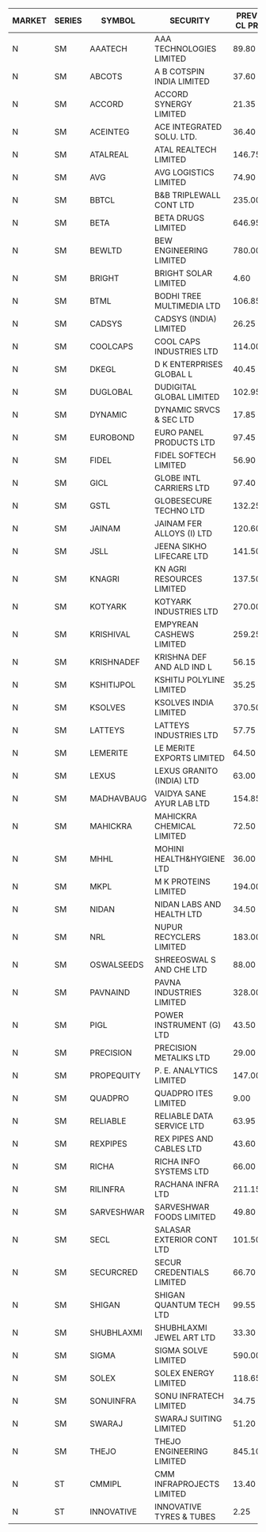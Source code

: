 


| MARKET | SERIES | SYMBOL | SECURITY | PREV CL PR | OPEN PRICE | HIGH PRICE | LOW PRICE | CLOSE PRICE | NET TRDVAL | NET TRDQTY | CORP IND | HI 52 WK | LO 52 WK |
| ----- | ----- | ----- | ----- | ----- | ----- | ----- | ----- | ----- | ----- | ----- | ----- | ----- | ----- |
| N | SM | AAATECH | AAA TECHNOLOGIES LIMITED | 89.80 | 105.80 | 105.80 | 95.05 | 96.35 | 30501600.00 | 312000 |  | 105.80 | 44.00 |
| N | SM | ABCOTS | A B COTSPIN INDIA LIMITED | 37.60 | 38.35 | 39.90 | 37.10 | 37.10 | 918400.00 | 24000 |  | 61.35 | 34.15 |
| N | SM | ACCORD | ACCORD SYNERGY LIMITED | 21.35 | 21.85 | 21.90 | 20.30 | 21.35 | 128100.00 | 6000 |  | 37.30 | 14.95 |
| N | SM | ACEINTEG | ACE INTEGRATED SOLU. LTD. | 36.40 | 35.00 | 35.00 | 35.00 | 35.00 | 157500.00 | 4500 |  | 38.30 | 14.45 |
| N | SM | ATALREAL | ATAL REALTECH LIMITED | 146.75 | 141.50 | 141.50 | 141.50 | 141.50 | 226400.00 | 1600 |  | 188.40 | 39.00 |
| N | SM | AVG | AVG LOGISTICS LIMITED | 74.90 | 76.95 | 77.00 | 71.20 | 71.20 | 270180.00 | 3600 |  | 85.00 | 51.10 |
| N | SM | BBTCL | B&B TRIPLEWALL CONT LTD | 235.00 | 235.00 | 235.00 | 222.00 | 225.00 | 1132000.00 | 5000 |  | 307.00 | 73.00 |
| N | SM | BETA | BETA DRUGS LIMITED | 646.95 | 669.95 | 669.95 | 630.00 | 649.80 | 2196030.00 | 3400 |  | 1024.40 | 319.00 |
| N | SM | BEWLTD | BEW ENGINEERING LIMITED | 780.00 | 781.15 | 804.60 | 781.15 | 799.05 | 1995187.50 | 2500 |  | 1187.20 | 228.15 |
| N | SM | BRIGHT | BRIGHT SOLAR LIMITED | 4.60 | 4.60 | 4.70 | 4.45 | 4.50 | 259200.00 | 57000 |  | 10.55 | 3.90 |
| N | SM | BTML | BODHI TREE MULTIMEDIA LTD | 106.85 | 107.90 | 108.00 | 105.00 | 107.00 | 898680.00 | 8400 |  | 174.00 | 65.00 |
| N | SM | CADSYS | CADSYS (INDIA) LIMITED | 26.25 | 25.00 | 27.00 | 25.00 | 26.95 | 207800.00 | 8000 |  | 52.00 | 20.00 |
| N | SM | COOLCAPS | COOL CAPS INDUSTRIES LTD | 114.00 | 116.00 | 117.50 | 114.00 | 117.50 | 1042500.00 | 9000 |  | 117.50 | 41.50 |
| N | SM | DKEGL | D K ENTERPRISES GLOBAL L | 40.45 | 38.10 | 38.10 | 37.80 | 37.80 | 227700.00 | 6000 |  | 72.60 | 34.70 |
| N | SM | DUGLOBAL | DUDIGITAL GLOBAL LIMITED | 102.95 | 108.05 | 108.05 | 108.05 | 108.05 | 540250.00 | 5000 |  | 489.00 | 91.00 |
| N | SM | DYNAMIC | DYNAMIC SRVCS & SEC LTD | 17.85 | 17.80 | 18.20 | 17.75 | 18.05 | 574200.00 | 32000 |  | 57.70 | 13.00 |
| N | SM | EUROBOND | EURO PANEL PRODUCTS LTD | 97.45 | 98.00 | 100.70 | 96.50 | 99.35 | 1772800.00 | 18000 |  | 147.65 | 72.05 |
| N | SM | FIDEL | FIDEL SOFTECH LIMITED | 56.90 | 57.40 | 57.50 | 56.05 | 56.35 | 1361250.00 | 24000 |  | 63.00 | 52.10 |
| N | SM | GICL | GLOBE INTL CARRIERS LTD | 97.40 | 101.80 | 101.80 | 101.80 | 101.80 | 763500.00 | 7500 |  | 101.80 | 17.15 |
| N | SM | GSTL | GLOBESECURE TECHNO LTD | 132.25 | 135.00 | 135.00 | 125.65 | 129.90 | 14750600.00 | 116000 |  | 135.00 | 55.00 |
| N | SM | JAINAM | JAINAM FER ALLOYS (I) LTD | 120.60 | 125.90 | 125.90 | 125.85 | 125.85 | 503500.00 | 4000 |  | 218.60 | 69.70 |
| N | SM | JSLL | JEENA SIKHO LIFECARE LTD | 141.50 | 141.50 | 143.00 | 141.50 | 143.00 | 284500.00 | 2000 |  | 182.50 | 133.40 |
| N | SM | KNAGRI | KN AGRI RESOURCES LIMITED | 137.50 | 142.00 | 142.00 | 142.00 | 142.00 | 454400.00 | 3200 |  | 261.00 | 130.00 |
| N | SM | KOTYARK | KOTYARK INDUSTRIES LTD | 270.00 | 270.00 | 276.00 | 265.00 | 273.15 | 1405740.00 | 5200 |  | 402.00 | 67.90 |
| N | SM | KRISHIVAL | EMPYREAN CASHEWS LIMITED | 259.25 | 255.00 | 272.20 | 246.30 | 272.20 | 23244500.00 | 93000 |  | 321.65 | 68.00 |
| N | SM | KRISHNADEF | KRISHNA DEF AND ALD IND L | 56.15 | 57.00 | 57.00 | 57.00 | 57.00 | 342000.00 | 6000 |  | 118.35 | 56.15 |
| N | SM | KSHITIJPOL | KSHITIJ POLYLINE LIMITED | 35.25 | 37.00 | 37.00 | 37.00 | 37.00 | 345284.00 | 9332 |  | 45.65 | 23.50 |
| N | SM | KSOLVES | KSOLVES INDIA LIMITED | 370.50 | 365.55 | 375.00 | 365.55 | 370.95 | 4010500.00 | 10800 |  | 753.40 | 292.60 |
| N | SM | LATTEYS | LATTEYS INDUSTRIES LTD | 57.75 | 57.00 | 57.00 | 57.00 | 57.00 | 114000.00 | 2000 |  | 63.80 | 51.05 |
| N | SM | LEMERITE | LE MERITE EXPORTS LIMITED | 64.50 | 64.45 | 64.45 | 61.60 | 62.85 | 1710720.00 | 27200 |  | 77.20 | 52.50 |
| N | SM | LEXUS | LEXUS GRANITO (INDIA) LTD | 63.00 | 62.90 | 62.90 | 59.90 | 59.90 | 122800.00 | 2000 |  | 77.00 | 10.30 |
| N | SM | MADHAVBAUG | VAIDYA SANE AYUR LAB LTD | 154.85 | 154.50 | 154.50 | 154.50 | 154.50 | 741600.00 | 4800 |  | 249.40 | 133.25 |
| N | SM | MAHICKRA | MAHICKRA CHEMICAL LIMITED | 72.50 | 71.20 | 72.90 | 70.05 | 70.05 | 427875.00 | 6000 |  | 96.50 | 61.25 |
| N | SM | MHHL | MOHINI HEALTH&HYGIENE LTD | 36.00 | 36.30 | 36.30 | 34.60 | 34.60 | 742800.00 | 21000 |  | 47.40 | 19.15 |
| N | SM | MKPL | M K PROTEINS LIMITED | 194.00 | 185.10 | 193.00 | 185.00 | 193.00 | 2609300.00 | 14000 |  | 215.00 | 81.00 |
| N | SM | NIDAN | NIDAN LABS AND HEALTH LTD | 34.50 | 34.50 | 34.50 | 34.50 | 34.50 | 34500.00 | 1000 |  | 70.70 | 32.20 |
| N | SM | NRL | NUPUR RECYCLERS LIMITED | 183.00 | 183.00 | 185.80 | 180.00 | 180.15 | 1597860.00 | 8800 |  | 316.05 | 124.20 |
| N | SM | OSWALSEEDS | SHREEOSWAL S AND CHE LTD | 88.00 | 88.00 | 88.00 | 88.00 | 88.00 | 352000.00 | 4000 |  | 103.00 | 30.60 |
| N | SM | PAVNAIND | PAVNA INDUSTRIES LIMITED | 328.00 | 328.00 | 328.00 | 328.00 | 328.00 | 262400.00 | 800 |  | 345.00 | 173.00 |
| N | SM | PIGL | POWER INSTRUMENT (G) LTD | 43.50 | 41.50 | 41.50 | 41.35 | 41.35 | 579200.00 | 14000 |  | 88.60 | 37.75 |
| N | SM | PRECISION | PRECISION METALIKS LTD | 29.00 | 28.00 | 28.50 | 28.00 | 28.50 | 113000.00 | 4000 |  | 55.95 | 23.65 |
| N | SM | PROPEQUITY | P. E. ANALYTICS LIMITED | 147.00 | 148.90 | 149.00 | 148.90 | 149.00 | 357480.00 | 2400 |  | 204.10 | 135.00 |
| N | SM | QUADPRO | QUADPRO ITES LIMITED | 9.00 | 9.00 | 9.00 | 9.00 | 9.00 | 54000.00 | 6000 |  | 18.80 | 8.40 |
| N | SM | RELIABLE | RELIABLE DATA SERVICE LTD | 63.95 | 67.10 | 67.10 | 63.10 | 67.10 | 790560.00 | 12000 |  | 67.10 | 24.00 |
| N | SM | REXPIPES | REX PIPES AND CABLES LTD | 43.60 | 41.45 | 43.50 | 41.45 | 43.50 | 339800.00 | 8000 |  | 64.35 | 26.00 |
| N | SM | RICHA | RICHA INFO SYSTEMS LTD | 66.00 | 58.10 | 58.10 | 58.10 | 58.10 | 1162000.00 | 20000 |  | 104.95 | 56.00 |
| N | SM | RILINFRA | RACHANA INFRA LTD | 211.15 | 212.25 | 221.00 | 212.25 | 219.30 | 3710250.00 | 17000 |  | 244.00 | 184.00 |
| N | SM | SARVESHWAR | SARVESHWAR FOODS LIMITED | 49.80 | 47.50 | 47.50 | 47.50 | 47.50 | 76000.00 | 1600 |  | 67.65 | 17.10 |
| N | SM | SECL | SALASAR EXTERIOR CONT LTD | 101.50 | 103.00 | 103.00 | 103.00 | 103.00 | 128750.00 | 1250 |  | 143.00 | 19.50 |
| N | SM | SECURCRED | SECUR CREDENTIALS LIMITED | 66.70 | 63.50 | 63.50 | 63.40 | 63.50 | 799848.00 | 12600 |  | 145.00 | 18.35 |
| N | SM | SHIGAN | SHIGAN QUANTUM TECH LTD | 99.55 | 96.20 | 96.20 | 96.20 | 96.20 | 288600.00 | 3000 |  | 140.00 | 81.15 |
| N | SM | SHUBHLAXMI | SHUBHLAXMI JEWEL ART LTD | 33.30 | 33.40 | 34.00 | 31.65 | 31.70 | 690250.00 | 21000 |  | 41.65 | 11.20 |
| N | SM | SIGMA | SIGMA SOLVE LIMITED | 590.00 | 599.90 | 599.90 | 562.00 | 562.00 | 524070.00 | 900 |  | 745.75 | 157.50 |
| N | SM | SOLEX | SOLEX ENERGY LIMITED | 118.65 | 124.55 | 124.55 | 122.10 | 122.10 | 986600.00 | 8000 |  | 210.35 | 42.50 |
| N | SM | SONUINFRA | SONU INFRATECH LIMITED | 34.75 | 34.45 | 35.95 | 34.45 | 35.95 | 425400.00 | 12000 |  | 37.05 | 19.80 |
| N | SM | SWARAJ | SWARAJ SUITING LIMITED | 51.20 | 48.65 | 51.95 | 48.65 | 50.15 | 1092800.00 | 22000 |  | 86.00 | 44.50 |
| N | SM | THEJO | THEJO ENGINEERING LIMITED | 845.10 | 852.00 | 860.00 | 850.00 | 850.05 | 767265.00 | 900 |  | 3950.00 | 802.00 |
| N | ST | CMMIPL | CMM INFRAPROJECTS LIMITED | 13.40 | 12.75 | 13.25 | 12.75 | 13.15 | 513750.00 | 39000 |  | 17.05 | 6.20 |
| N | ST | INNOVATIVE | INNOVATIVE TYRES & TUBES | 2.25 | 2.35 | 2.35 | 2.15 | 2.15 | 223500.00 | 102000 |  | 30.80 | 2.10 |




